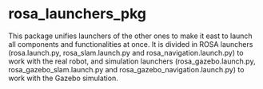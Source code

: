 # rosa_launchers_pkg
This package unifies launchers of the other ones to make it east to launch all components and functionalities at once.
It is divided in ROSA launchers (rosa.launch.py, rosa_slam.launch.py and rosa_navigation.launch.py) to work with the real robot, and simulation launchers (rosa_gazebo.launch.py, rosa_gazebo_slam.launch.py and rosa_gazebo_navigation.launch.py) to work with the Gazebo simulation.